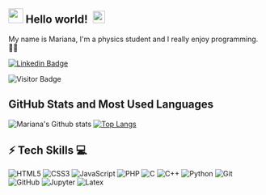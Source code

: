 ## <img src="https://github.com/TheDudeThatCode/TheDudeThatCode/blob/master/Assets/Hi.gif" width="29px"> **Hello world!** &nbsp;<img src="https://github.com/TheDudeThatCode/TheDudeThatCode/blob/master/Assets/Earth.gif" width="24px">

My name is Mariana, I'm a physics student and I really enjoy programming. 👩‍💻

[![Linkedin Badge](https://img.shields.io/badge/-mmarianaa-blue?style=flat-square&logo=Linkedin&logoColor=white&link=https://www.linkedin.com/in/mmarianaa/)](https://www.linkedin.com/in/mmarianaa/)

<!--
[![Behance](https://img.shields.io/badge/-Behance-blue?style=flat-square&logo=behance&logoColor=white&link=http://www.behance.net/mmarianaa/)](http://www.behance.net/mmarianaa/)
-->

![Visitor Badge](https://visitor-badge.laobi.icu/badge?page_id=mmarianaa)

## GitHub Stats and Most Used Languages

![Mariana's Github stats](https://github-readme-stats.vercel.app/api?username=mmarianaa&hide=issues&theme=gruvbox&show_icons=true&hide_border=false&count_private=true&include_all_commits=true&line_height=24.5)
[![Top Langs](https://github-readme-stats.vercel.app/api/top-langs/?username=mmarianaa&layout=compact&theme=gruvbox&langs_count=10)](https://github.com/AlineBastos/github-readme-stats)

## ⚡ Tech Skills :computer:

![HTML5](https://img.shields.io/badge/-HTML5-E34F26?style=flat-square&logo=html5&logoColor=white)
![CSS3](https://img.shields.io/badge/-CSS3-1572B6?style=flat-square&logo=css3)
![JavaScript](https://img.shields.io/badge/JavaScript-F7DF1E?style=flat-square&logo=javascript&logoColor=black)
![PHP](https://img.shields.io/badge/PHP-777BB4?style=flat-square&logo=php&logoColor=white)
![C](https://img.shields.io/badge/C-00599C?style=flat-square&logo=c&logoColor=white)
![C++](https://img.shields.io/badge/C%2B%2B-00599C?style=flat-square&logo=c%2B%2B&logoColor=white)
![Python](https://img.shields.io/badge/Python-3776AB?style=flat-square&logo=python&logoColor=white)
![Git](https://img.shields.io/badge/-Git-black?style=flat-square&logo=git)
![GitHub](https://img.shields.io/badge/-GitHub-181717?style=flat-square&logo=github)
![Jupyter](https://img.shields.io/badge/Jupyter-F37626.svg?&style=flat-square&logo=Jupyter&logoColor=white)
![Latex](https://img.shields.io/badge/LaTeX-47A141?style=flat-square&logo=LaTeX&logoColor=white)





